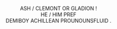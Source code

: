 <p align="center">
   ASH / CLEMONT OR GLADION ! <br> HE / HIM PREF <br> DEMIBOY ACHILLEAN PROUNOUNSFLUID .
</p>

